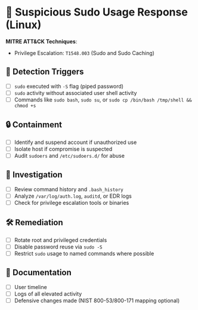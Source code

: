 # 🧬 Suspicious Sudo Usage Response (Linux)

**MITRE ATT&CK Techniques**:  
- Privilege Escalation: `T1548.003` (Sudo and Sudo Caching)

## 🚨 Detection Triggers
- [ ] `sudo` executed with `-S` flag (piped password)
- [ ] `sudo` activity without associated user shell activity
- [ ] Commands like `sudo bash`, `sudo su`, or `sudo cp /bin/bash /tmp/shell && chmod +s`

## 🔒 Containment
- [ ] Identify and suspend account if unauthorized use
- [ ] Isolate host if compromise is suspected
- [ ] Audit `sudoers` and `/etc/sudoers.d/` for abuse

## 🧪 Investigation
- [ ] Review command history and `.bash_history`
- [ ] Analyze `/var/log/auth.log`, `auditd`, or EDR logs
- [ ] Check for privilege escalation tools or binaries

## 🛠️ Remediation
- [ ] Rotate root and privileged credentials
- [ ] Disable password reuse via `sudo -S`
- [ ] Restrict `sudo` usage to named commands where possible

## 📝 Documentation
- [ ] User timeline
- [ ] Logs of all elevated activity
- [ ] Defensive changes made (NIST 800-53/800-171 mapping optional)

